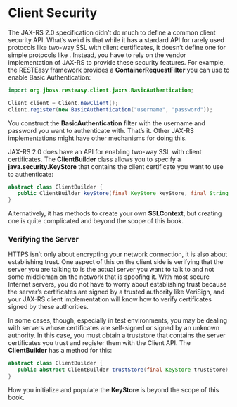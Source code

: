 # Client Security


The JAX-RS 2.0 specification didn’t do much to define a common client security API. What’s weird is that while it has a stardard API for rarely used protocols like two-way SSL with client certificates, it doesn’t define one for simple protocols like . Instead, you have to rely on the vendor implementation of JAX-RS to provide these security features. For example, the RESTEasy framework provides a **ContainerRequestFilter** you can use to enable Basic Authentication:


```Java
import org.jboss.resteasy.client.jaxrs.BasicAuthentication;

Client client = Client.newClient();
client.register(new BasicAuthentication("username", "password"));
```


You construct the **BasicAuthentication** filter with the username and password you want to authenticate with. That’s it. Other JAX-RS implementations might have other mechanisms for doing this.



JAX-RS 2.0 does have an API for enabling two-way SSL with client certificates. The **ClientBuilder** class allows you to specify a **java.security.KeyStore** that contains the client certificate you want to use to authenticate:



```Java
abstract class ClientBuilder {
   public ClientBuilder keyStore(final KeyStore keyStore, final String password)
}
```


Alternatively, it has methods to create your own **SSLContext**, but creating one is quite complicated and beyond the scope of this book.



### Verifying the Server


HTTPS isn’t only about encrypting your network connection, it is also about establishing trust. One aspect of this on the client side is verifying that the server you are talking to is the actual server you want to talk to and not some middleman on the network that is spoofing it. With most secure Internet servers, you do not have to worry about establishing trust because the server’s certificates are signed by a trusted authority like VeriSign, and your JAX-RS client implementation will know how to verify certificates signed by these authorities.


In some cases, though, especially in test environments, you may be dealing with servers whose certificates are self-signed or signed by an unknown authority. In this case, you must obtain a truststore that contains the server certificates you trust and register them with the Client API. The **ClientBuilder** has a method for this:


```Java
abstract class ClientBuilder {
   public abstract ClientBuilder trustStore(final KeyStore trustStore);
}
```


How you initialize and populate the **KeyStore** is beyond the scope of this book.

